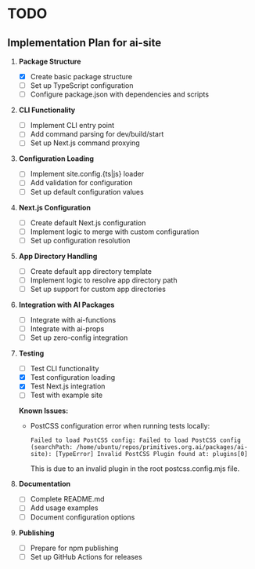 # TODO

## Implementation Plan for ai-site

1. **Package Structure**
   - [x] Create basic package structure
   - [ ] Set up TypeScript configuration
   - [ ] Configure package.json with dependencies and scripts

2. **CLI Functionality**
   - [ ] Implement CLI entry point
   - [ ] Add command parsing for dev/build/start
   - [ ] Set up Next.js command proxying

3. **Configuration Loading**
   - [ ] Implement site.config.{ts|js} loader
   - [ ] Add validation for configuration
   - [ ] Set up default configuration values

4. **Next.js Configuration**
   - [ ] Create default Next.js configuration
   - [ ] Implement logic to merge with custom configuration
   - [ ] Set up configuration resolution

5. **App Directory Handling**
   - [ ] Create default app directory template
   - [ ] Implement logic to resolve app directory path
   - [ ] Set up support for custom app directories

6. **Integration with AI Packages**
   - [ ] Integrate with ai-functions
   - [ ] Integrate with ai-props
   - [ ] Set up zero-config integration

7. **Testing**
   - [ ] Test CLI functionality
   - [x] Test configuration loading
   - [x] Test Next.js integration
   - [ ] Test with example site

   **Known Issues:**
   - PostCSS configuration error when running tests locally:
     ```
     Failed to load PostCSS config: Failed to load PostCSS config (searchPath: /home/ubuntu/repos/primitives.org.ai/packages/ai-site): [TypeError] Invalid PostCSS Plugin found at: plugins[0]
     ```
     This is due to an invalid plugin in the root postcss.config.mjs file.

8. **Documentation**
   - [ ] Complete README.md
   - [ ] Add usage examples
   - [ ] Document configuration options

9. **Publishing**
   - [ ] Prepare for npm publishing
   - [ ] Set up GitHub Actions for releases

